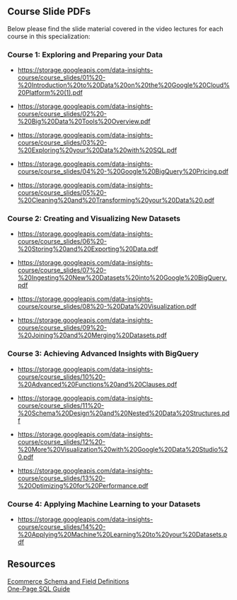 ## Course Slide PDFs
Below please find the slide material covered in the video lectures for each course in this specialization: 

### Course 1: Exploring and Preparing your Data

- https://storage.googleapis.com/data-insights-course/course_slides/01%20-%20Introduction%20to%20Data%20on%20the%20Google%20Cloud%20Platform%20(1).pdf

- https://storage.googleapis.com/data-insights-course/course_slides/02%20-%20Big%20Data%20Tools%20Overview.pdf

- https://storage.googleapis.com/data-insights-course/course_slides/03%20-%20Exploring%20your%20Data%20with%20SQL.pdf

- https://storage.googleapis.com/data-insights-course/course_slides/04%20-%20Google%20BigQuery%20Pricing.pdf

- https://storage.googleapis.com/data-insights-course/course_slides/05%20-%20Cleaning%20and%20Transforming%20your%20Data%20.pdf

### Course 2: Creating and Visualizing New Datasets

- https://storage.googleapis.com/data-insights-course/course_slides/06%20-%20Storing%20and%20Exporting%20Data.pdf

- https://storage.googleapis.com/data-insights-course/course_slides/07%20-%20Ingesting%20New%20Datasets%20into%20Google%20BigQuery.pdf

- https://storage.googleapis.com/data-insights-course/course_slides/08%20-%20Data%20Visualization.pdf

- https://storage.googleapis.com/data-insights-course/course_slides/09%20-%20Joining%20and%20Merging%20Datasets.pdf

### Course 3: Achieving Advanced Insights with BigQuery

- https://storage.googleapis.com/data-insights-course/course_slides/10%20-%20Advanced%20Functions%20and%20Clauses.pdf

- https://storage.googleapis.com/data-insights-course/course_slides/11%20-%20Schema%20Design%20and%20Nested%20Data%20Structures.pdf

- https://storage.googleapis.com/data-insights-course/course_slides/12%20-%20More%20Visualization%20with%20Google%20Data%20Studio%20.pdf

- https://storage.googleapis.com/data-insights-course/course_slides/13%20-%20Optimizing%20for%20Performance.pdf

### Course 4: Applying Machine Learning to your Datasets

- https://storage.googleapis.com/data-insights-course/course_slides/14%20-%20Applying%20Machine%20Learning%20to%20your%20Datasets.pdf

## Resources
[Ecommerce Schema and Field Definitions](https://support.google.com/analytics/answer/3437719?hl=en) <br>
[One-Page SQL Guide](https://cloud.google.com/bigquery/docs/reference/standard-sql/query-syntax)
